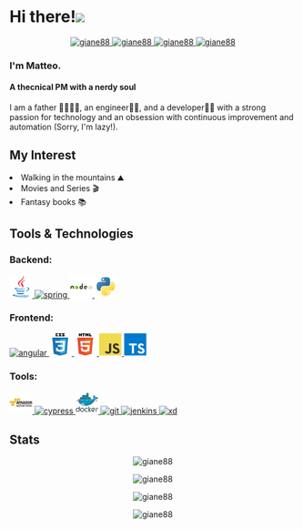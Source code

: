 
<h1>Hi there!<img src="https://media.giphy.com/media/hvRJCLFzcasrR4ia7z/giphy.gif" width="25px"></h1>

<p id="contacts" align="center"> 
    <a href="https://www.linkedin.com/in/matteo-gianello/">
        <img src="https://img.shields.io/badge/LinkedIn-0077B5?style=for-the-badge&logo=linkedin&logoColor=white" alt="giane88"/>
    </a>
    <a href="https://www.instagram.com/giane88/">
        <img src="https://img.shields.io/badge/Instagram-E4405F?style=for-the-badge&logo=instagram&logoColor=white" alt="giane88"/>
    </a>
    <a href="https://www.twitter.com/giane88/">
        <img src="https://img.shields.io/badge/Twitter-1DA1F2?style=for-the-badge&logo=twitter&logoColor=white" alt="giane88"/>
    </a>
    <a href="https://www.hackerrank.com/giane_teo">
        <img src="https://img.shields.io/badge/-Hackerrank-2EC866?style=for-the-badge&logo=HackerRank&logoColor=white" alt="giane88"/>
    </a>
 </p>
 <h3>I'm Matteo.</h3>
 <h4> A thecnical PM with a nerdy soul</h4>
 <p>
I am a father 👨‍👩‍👧‍👦, an engineer👷‍♂️, and a developer🧑‍💻 with a strong passion for technology and an obsession with continuous improvement and automation (Sorry, I'm lazy!).
</p>
<p >
<h2 >My Interest</h2>
<li>Walking in the mountains ⛰️</li>
<li>Movies and Series 🎬</li>
<li>Fantasy books 📚</li>

<h2>Tools & Technologies</h2>
<h3>Backend:</h3>
 <a href="https://www.java.com" target="_blank" rel="noreferrer"> 
    <img src="https://raw.githubusercontent.com/devicons/devicon/master/icons/java/java-original.svg" alt="java" width="40" height="40" background-color="black"/>
 </a>
 <a href="https://spring.io/" target="_blank" rel="noreferrer"> 
    <img src="https://www.vectorlogo.zone/logos/springio/springio-icon.svg" alt="spring" width="40" height="40"/> 
</a>
<a href="https://nodejs.org" target="_blank" rel="noreferrer"> 
    <img src="https://raw.githubusercontent.com/devicons/devicon/master/icons/nodejs/nodejs-original-wordmark.svg" alt="nodejs" width="40" height="40"/> 
</a>  
<a href="https://www.python.org" target="_blank" rel="noreferrer"> 
    <img src="https://raw.githubusercontent.com/devicons/devicon/master/icons/python/python-original.svg" alt="python" width="40" height="40"/> 
</a>
<h3>Frontend:</h3>
<a href="https://angular.io" target="_blank" rel="noreferrer"> 
    <img src="https://angular.io/assets/images/logos/angular/angular.svg" alt="angular" width="40" height="40"/> 
</a>
<a href="https://www.w3schools.com/css/" target="_blank" rel="noreferrer">
    <img src="https://raw.githubusercontent.com/devicons/devicon/master/icons/css3/css3-original-wordmark.svg" alt="css3" width="40" height="40"/> 
</a>
<a href="https://www.w3.org/html/" target="_blank" rel="noreferrer">
    <img src="https://raw.githubusercontent.com/devicons/devicon/master/icons/html5/html5-original-wordmark.svg" alt="html5" width="40" height="40"/> 
</a>
<a href="https://developer.mozilla.org/en-US/docs/Web/JavaScript" target="_blank" rel="noreferrer"> 
    <img src="https://raw.githubusercontent.com/devicons/devicon/master/icons/javascript/javascript-original.svg" alt="javascript" width="40" height="40"/> 
</a>
<a href="https://www.typescriptlang.org/" target="_blank" rel="noreferrer"> 
    <img src="https://raw.githubusercontent.com/devicons/devicon/master/icons/typescript/typescript-original.svg" alt="typescript" width="40" height="40"/> 
</a>

<h3>Tools:</h3>
<a href="https://aws.amazon.com" target="_blank" rel="noreferrer"> 
    <img src="https://raw.githubusercontent.com/devicons/devicon/master/icons/amazonwebservices/amazonwebservices-original-wordmark.svg" alt="aws" width="40" height="40"/> 
</a>
<a href="https://www.cypress.io" target="_blank" rel="noreferrer"> 
    <img src="https://raw.githubusercontent.com/simple-icons/simple-icons/6e46ec1fc23b60c8fd0d2f2ff46db82e16dbd75f/icons/cypress.svg" alt="cypress" width="40" height="40"/> 
</a>
<a href="https://www.docker.com/" target="_blank" rel="noreferrer"> 
    <img src="https://raw.githubusercontent.com/devicons/devicon/master/icons/docker/docker-original-wordmark.svg" alt="docker" width="40" height="40"/> 
</a>
<a href="https://git-scm.com/" target="_blank" rel="noreferrer"> 
    <img src="https://www.vectorlogo.zone/logos/git-scm/git-scm-icon.svg" alt="git" width="40" height="40"/> 
</a>
<a href="https://www.jenkins.io" target="_blank" rel="noreferrer"> 
    <img src="https://www.vectorlogo.zone/logos/jenkins/jenkins-icon.svg" alt="jenkins" width="40" height="40"/> 
</a>
<a href="https://www.adobe.com/products/xd.html" target="_blank" rel="noreferrer"> 
    <img src="https://cdn.worldvectorlogo.com/logos/adobe-xd.svg" alt="xd" width="40" height="40"/> 
</a>
<h2>Stats</h2>
<p align="center"><img  src="https://github-readme-stats.vercel.app/api/top-langs?username=giane88&show_icons=true&locale=en&layout=compact&theme=algolia&hide=tex" alt="giane88" /></p> <p align="center"><img  src="https://github-readme-stats.vercel.app/api?username=giane88&show_icons=true&locale=en&theme=algolia" alt="giane88" /></p>
<p align="center"><img  src="https://github-readme-streak-stats.herokuapp.com/?user=giane88&&theme=algolia" alt="giane88" />
</p>
<p align="center"> <img src="https://komarev.com/ghpvc/?username=giane88&label=Profile%20views&color=0e75b6&style=for-the-badge" alt="giane88" /> </p>

